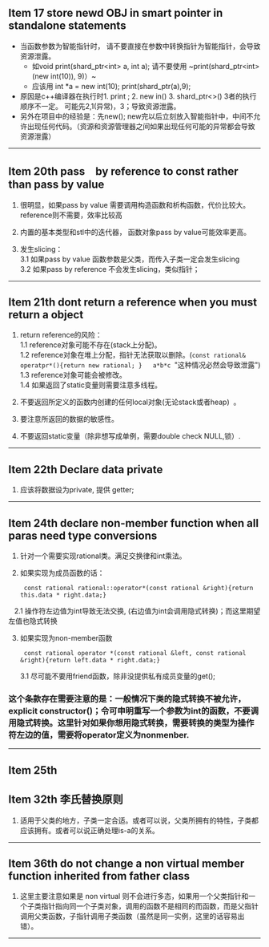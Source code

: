 ## Item 17 store newd OBJ in smart pointer in standalone statements

- 当函数参数为智能指针时， 请不要直接在参数中转换指针为智能指针，会导致资源泄露。  
     * 如void print(shard_ptr\<int\> a, int a); 请不要使用 ~print(shard_ptr\<int\>(new int(10)), 9)）~
     * 应该用 int \*a = new int\(10\);  print(shard_ptr<int>(a),9);
- 原因是c++编译器在执行时1. print ; 2. new in() 3. shard_ptr<>() 3者的执行顺序不一定。 可能先2,1(异常)，3；导致资源泄露。
- 另外在项目中的经验是：先new(); new完以后立刻放入智能指针中，中间不允许出现任何代码。（资源和资源管理器之间如果出现任何可能的异常都会导致资源泄露）


---


## Item 20th pass　by reference to const rather than pass by value
1. 很明显，如果pass by value 需要调用构造函数和析构函数，代价比较大。reference则不需要，效率比较高

2. 内置的基本类型和stl中的迭代器， 函数对象pass by value可能效率更高。

3. 发生slicing：  
    3.1 如果pass by value 函数参数是父类，而传入子类一定会发生slicing  
    3.2 如果pass by reference 不会发生slicing，类似指针；
    
----

## Item 21th dont return a reference when you must return a object

1. return reference的风险：  
1.1 reference对象可能不存在(stack上分配)。  
1.2 reference对象在堆上分配，指针无法获取以删除。(`const rational& operatpr*(){return new rational; }   a*b*c `"这种情况必然会导致泄露")  
1.3 reference对象可能会被修改。  
1.4 如果返回了static变量则需要注意多线程。

2. 不要返回所定义的函数内创建的任何local对象(无论stack或者heap)  。

3. 要注意所返回的数据的敏感性。  

4. 不要返回static变量（除非想写成单例，需要double check NULL,锁）.

---
## Item 22th Declare data private
1. 应该将数据设为private, 提供 getter;
---

## Item 24th declare non-member function when all paras need type conversions

1. 针对一个需要实现rational类。满足交换律和int乘法。
2. 如果实现为成员函数的话：  

        const rational rational::operator*(const rational &right){return this.data * right.data;}  

    2.1 操作符左边值为int导致无法交换, (右边值为int会调用隐式转换)；而这里期望左值也隐式转换  

3. 如果实现为non-member函数  

        const rational operator *(const rational &left, const rational &right){return left.data * right.data;}
    
    3.1 尽可能不要用friend函数，除非没提供私有成员变量的get();

### 这个条款存在需要注意的是：一般情况下类的隐式转换不被允许，explicit constructor()；令可申明重写一个参数为int的函数，不要调用隐式转换。这里针对如果你想用隐式转换，需要转换的类型为操作符左边的值，需要将operator定义为nonmenber. 

----


## Item 25th  
## Item 32th 李氏替换原则

1. 适用于父类的地方，子类一定合适。或者可以说，父类所拥有的特性，子类都应该拥有。或者可以说正确处理is-a的关系。


-----

## Item 36th do not change a non virtual member function inherited from father class

1. 这里主要注意如果是 non virtual 则不会进行多态，如果用一个父类指针和一个子类指针指向同一个子类对象，调用的函数不是相同的而函数，而是父指针调用父类函数，子指针调用子类函数（虽然是同一实例，这里的话容易出错）。

-------
